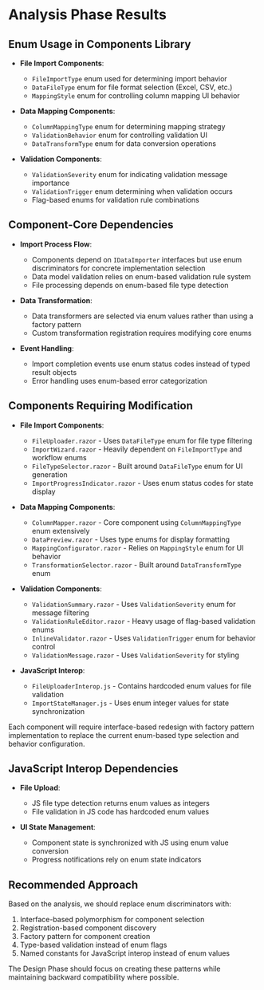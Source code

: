 # Analysis Phase Results

## Enum Usage in Components Library

- **File Import Components**: 
  - `FileImportType` enum used for determining import behavior
  - `DataFileType` enum for file format selection (Excel, CSV, etc.)
  - `MappingStyle` enum for controlling column mapping UI behavior

- **Data Mapping Components**:
  - `ColumnMappingType` enum for determining mapping strategy
  - `ValidationBehavior` enum for controlling validation UI
  - `DataTransformType` enum for data conversion operations

- **Validation Components**:
  - `ValidationSeverity` enum for indicating validation message importance
  - `ValidationTrigger` enum determining when validation occurs
  - Flag-based enums for validation rule combinations

## Component-Core Dependencies

- **Import Process Flow**:
  - Components depend on `IDataImporter` interfaces but use enum discriminators for concrete implementation selection
  - Data model validation relies on enum-based validation rule system
  - File processing depends on enum-based file type detection

- **Data Transformation**:
  - Data transformers are selected via enum values rather than using a factory pattern
  - Custom transformation registration requires modifying core enums

- **Event Handling**:
  - Import completion events use enum status codes instead of typed result objects
  - Error handling uses enum-based error categorization

## Components Requiring Modification

- **File Import Components**:
  - `FileUploader.razor` - Uses `DataFileType` enum for file type filtering
  - `ImportWizard.razor` - Heavily dependent on `FileImportType` and workflow enums
  - `FileTypeSelector.razor` - Built around `DataFileType` enum for UI generation
  - `ImportProgressIndicator.razor` - Uses enum status codes for state display

- **Data Mapping Components**:
  - `ColumnMapper.razor` - Core component using `ColumnMappingType` enum extensively
  - `DataPreview.razor` - Uses type enums for display formatting
  - `MappingConfigurator.razor` - Relies on `MappingStyle` enum for UI behavior
  - `TransformationSelector.razor` - Built around `DataTransformType` enum

- **Validation Components**:
  - `ValidationSummary.razor` - Uses `ValidationSeverity` enum for message filtering
  - `ValidationRuleEditor.razor` - Heavy usage of flag-based validation enums
  - `InlineValidator.razor` - Uses `ValidationTrigger` enum for behavior control
  - `ValidationMessage.razor` - Uses `ValidationSeverity` for styling

- **JavaScript Interop**:
  - `FileUploaderInterop.js` - Contains hardcoded enum values for file validation
  - `ImportStateManager.js` - Uses enum integer values for state synchronization

Each component will require interface-based redesign with factory pattern implementation to replace the current enum-based type selection and behavior configuration.

## JavaScript Interop Dependencies

- **File Upload**:
  - JS file type detection returns enum values as integers
  - File validation in JS code has hardcoded enum values

- **UI State Management**:
  - Component state is synchronized with JS using enum value conversion
  - Progress notifications rely on enum state indicators

## Recommended Approach

Based on the analysis, we should replace enum discriminators with:

1. Interface-based polymorphism for component selection
2. Registration-based component discovery
3. Factory pattern for component creation
4. Type-based validation instead of enum flags
5. Named constants for JavaScript interop instead of enum values

The Design Phase should focus on creating these patterns while maintaining backward compatibility where possible.